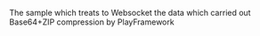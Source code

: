 The sample which treats to Websocket the data which carried out Base64+ZIP compression by PlayFramework 
